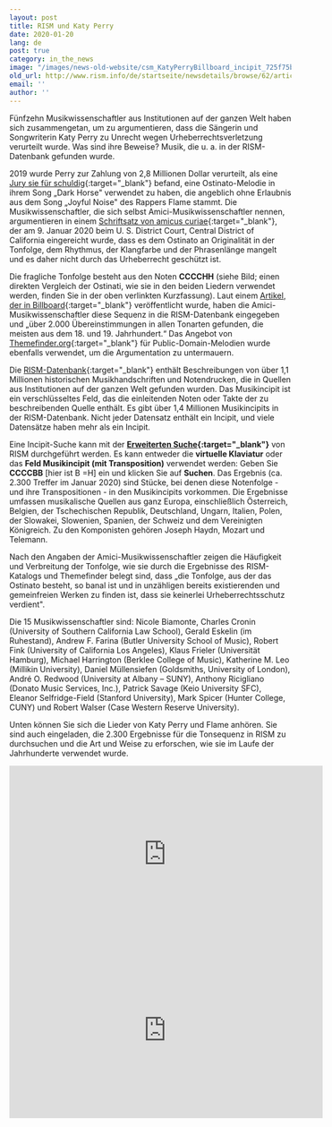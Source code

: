 ```yaml
---
layout: post
title: RISM und Katy Perry
date: 2020-01-20
lang: de
post: true
category: in_the_news
image: "/images/news-old-website/csm_KatyPerryBillboard_incipit_725f75b3c6.png"
old_url: http://www.rism.info/de/startseite/newsdetails/browse/62/article/64/rism-and-katy-perry.html
email: ''
author: ''
---
```


Fünfzehn Musikwissenschaftler aus Institutionen auf der ganzen Welt haben sich zusammengetan, um zu argumentieren, dass die Sängerin und Songwriterin Katy Perry zu Unrecht wegen Urheberrechtsverletzung verurteilt wurde. Was sind ihre Beweise? Musik, die u. a. in der RISM-Datenbank gefunden wurde.

2019 wurde Perry zur Zahlung von 2,8 Millionen Dollar verurteilt, als eine [Jury sie für schuldig](https://www.nytimes.com/2019/07/29/arts/music/katy-perry-dark-horse-copyright.html){:target="_blank"} befand, eine Ostinato-Melodie in ihrem Song „Dark Horse" verwendet zu haben, die angeblich ohne Erlaubnis aus dem Song „Joyful Noise" des Rappers Flame stammt. Die Musikwissenschaftler, die sich selbst Amici-Musikwissenschaftler nennen, argumentieren in einem [Schriftsatz von amicus curiae](https://www.digitalmusicnews.com/wp-content/uploads/2020/01/Katy_Perry_Flame_514_Amici_Brief_Filed.pdf){:target="_blank"}, der am 9. Januar 2020 beim U. S. District Court, Central District of California eingereicht wurde, dass es dem Ostinato an Originalität in der Tonfolge, dem Rhythmus, der Klangfarbe und der Phrasenlänge mangelt und es daher nicht durch das Urheberrecht geschützt ist.

Die fragliche Tonfolge besteht aus den Noten **CCCCHH** (siehe Bild; einen direkten Vergleich der Ostinati, wie sie in den beiden Liedern verwendet werden, finden Sie in der oben verlinkten Kurzfassung). Laut einem [Artikel, der in Billboard](https://www.billboard.com/articles/business/legal-and-management/8547957/musicologists-katy-perry-dark-horse){:target="_blank"} veröffentlicht wurde, haben die Amici-Musikwissenschaftler diese Sequenz in die RISM-Datenbank eingegeben und „über 2.000 Übereinstimmungen in allen Tonarten gefunden, die meisten aus dem 18. und 19. Jahrhundert.“ Das Angebot von [Themefinder.org](http://www.themefinder.org/){:target="_blank"} für Public-Domain-Melodien wurde ebenfalls verwendet, um die Argumentation zu untermauern.

Die [RISM-Datenbank](https://opac.rism.info/index.php?id=4){:target="_blank"} enthält Beschreibungen von über 1,1 Millionen historischen Musikhandschriften und Notendrucken, die in Quellen aus Institutionen auf der ganzen Welt gefunden wurden. Das Musikincipit ist ein verschlüsseltes Feld, das die einleitenden Noten oder Takte der zu beschreibenden Quelle enthält. Es gibt über 1,4 Millionen Musikincipits in der RISM-Datenbank. Nicht jeder Datensatz enthält ein Incipit, und viele Datensätze haben mehr als ein Incipit.

Eine Incipit-Suche kann mit der **[Erweiterten Suche](https://opac.rism.info/advanced-search){:target="_blank"}** von RISM durchgeführt werden. Es kann entweder die **virtuelle Klaviatur** oder das **Feld Musikincipit (mit Transposition)** verwendet werden: Geben Sie **CCCCBB** [hier ist B =H] ein und klicken Sie auf **Suchen**. Das Ergebnis (ca. 2.300 Treffer im Januar 2020) sind Stücke, bei denen diese Notenfolge - und ihre Transpositionen - in den Musikincipits vorkommen. Die Ergebnisse umfassen musikalische Quellen aus ganz Europa, einschließlich Österreich, Belgien, der Tschechischen Republik, Deutschland, Ungarn, Italien, Polen, der Slowakei, Slowenien, Spanien, der Schweiz und dem Vereinigten Königreich. Zu den Komponisten gehören Joseph Haydn, Mozart und Telemann.

Nach den Angaben der Amici-Musikwissenschaftler zeigen die Häufigkeit und Verbreitung der Tonfolge, wie sie durch die Ergebnisse des RISM-Katalogs und Themefinder belegt sind, dass „die Tonfolge, aus der das Ostinato besteht, so banal ist und in unzähligen bereits existierenden und gemeinfreien Werken zu finden ist, dass sie keinerlei Urheberrechtsschutz verdient".

Die 15 Musikwissenschaftler sind: Nicole Biamonte, Charles Cronin (University of Southern California Law School), Gerald Eskelin (im Ruhestand), Andrew F. Farina (Butler University School of Music), Robert Fink (University of California Los Angeles), Klaus Frieler (Universität Hamburg), Michael Harrington (Berklee College of Music), Katherine M. Leo (Millikin University), Daniel Müllensiefen (Goldsmiths, University of London), André O. Redwood (University at Albany – SUNY), Anthony Ricigliano (Donato Music Services, Inc.), Patrick Savage (Keio University SFC), Eleanor Selfridge-Field (Stanford University), Mark Spicer (Hunter College, CUNY) und Robert Walser (Case Western Reserve University).

Unten können Sie sich die Lieder von Katy Perry und Flame anhören. Sie sind auch eingeladen, die 2.300 Ergebnisse für die Tonsequenz in RISM zu durchsuchen und die Art und Weise zu erforschen, wie sie im Laufe der Jahrhunderte verwendet wurde.

<iframe width="560" height="315" src="https://www.youtube.com/embed/0KSOMA3QBU0" frameborder="0" allow="accelerometer; autoplay; encrypted-media; gyroscope; picture-in-picture" allowfullscreen></iframe>


<iframe width="560" height="315" src="https://www.youtube.com/embed/QCcW-guAs_s" frameborder="0" allow="accelerometer; autoplay; encrypted-media; gyroscope; picture-in-picture" allowfullscreen></iframe>


